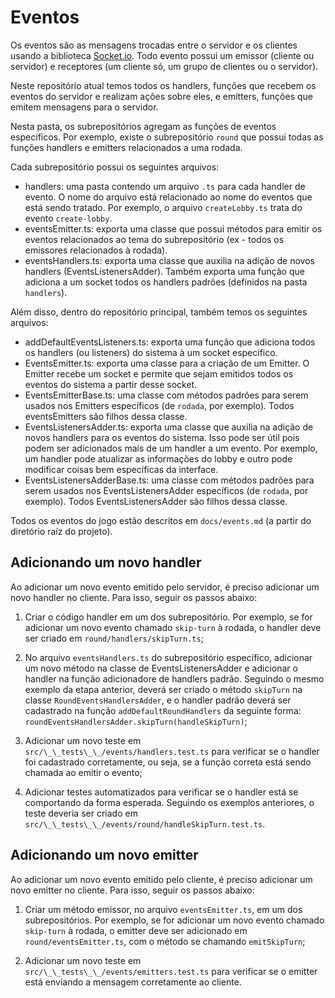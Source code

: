 # Eventos

Os eventos são as mensagens trocadas entre o servidor e os clientes usando a biblioteca [Socket.io](https://socket.io/). Todo evento possui um emissor (cliente ou servidor) e receptores (um cliente só, um grupo de clientes ou o servidor).

Neste repositório atual temos todos os handlers, funções que recebem os eventos do servidor e realizam ações sobre eles, e emitters, funções que emitem mensagens para o servidor.

Nesta pasta, os subrepositórios agregam as funções de eventos específicos. Por exemplo, existe o subrepositório `round` que possui todas as funções handlers e emitters relacionados a uma rodada.

Cada subrepositório possui os seguintes arquivos:

- handlers: uma pasta contendo um arquivo `.ts` para cada handler de evento. O nome do arquivo está relacionado ao nome do eventos que está sendo tratado. Por exemplo, o arquivo `createLobby.ts` trata do evento `create-lobby`.
- eventsEmitter.ts: exporta uma classe que possui métodos para emitir os eventos relacionados ao tema do subrepositório (ex - todos os emissores relacionados à rodada).
- eventsHandlers.ts: exporta uma classe que auxilia na adição de novos handlers (EventsListenersAdder). Também exporta uma função que adiciona a um socket todos os handlers padrões (definidos na pasta `handlers`).

Além disso, dentro do repositório principal, também temos os seguintes arquivos:

- addDefaultEventsListeners.ts: exporta uma função que adiciona todos os handlers (ou listeners) do sistema à um socket especifico.
- EventsEmitter.ts: exporta uma classe para a criação de um Emitter. O Emitter recebe um socket e permite que sejam emitidos todos os eventos do sistema a partir desse socket.
- EventsEmitterBase.ts: uma classe com métodos padrões para serem usados nos Emitters específicos (de `rodada`, por exemplo). Todos eventsEmitters são filhos dessa classe.
- EventsListenersAdder.ts: exporta uma classe que auxilia na adição de novos handlers para os eventos do sistema. Isso pode ser útil pois podem ser adicionados mais de um handler a um evento. Por exemplo, um handler pode atualizar as informações do lobby e outro pode modificar coisas bem específicas da interface.
- EventsListenersAdderBase.ts: uma classe com métodos padrões para serem usados nos EventsListenersAdder específicos (de `rodada`, por exemplo). Todos EventsListenersAdder são filhos dessa classe.

Todos os eventos do jogo estão descritos em `docs/events.md` (a partir do diretório raíz do projeto).

## Adicionando um novo handler

Ao adicionar um novo evento emitido pelo servidor, é preciso adicionar um novo handler no cliente. Para isso, seguir os passos abaixo:

1. Criar o código handler em um dos subrepositório. Por exemplo, se for adicionar um novo evento chamado `skip-turn` à rodada, o handler deve ser criado em `round/handlers/skipTurn.ts`;

2. No arquivo `eventsHandlers.ts` do subrepositório específico, adicionar um novo método na classe de EventsListenersAdder e adicionar o handler na função adicionadore de handlers padrão. Seguindo o mesmo exemplo da etapa anterior, deverá ser criado o método `skipTurn` na classe `RoundEventsHandlersAdder`, e o handler padrão deverá ser cadastrado na função `addDefaultRoundHandlers` da seguinte forma: `roundEventsHandlersAdder.skipTurn(handleSkipTurn)`;

3. Adicionar um novo teste em `src/\_\_tests\_\_/events/handlers.test.ts` para verificar se o handler foi cadastrado corretamente, ou seja, se a função correta está sendo chamada ao emitir o evento;

4. Adicionar testes automatizados para verificar se o handler está se comportando da forma esperada. Seguindo os exemplos anteriores, o teste deveria ser criado em `src/\_\_tests\_\_/events/round/handleSkipTurn.test.ts`.

## Adicionando um novo emitter

Ao adicionar um novo evento emitido pelo cliente, é preciso adicionar um novo emitter no cliente. Para isso, seguir os passos abaixo:

1. Criar um método emissor, no arquivo `eventsEmitter.ts`, em um dos subrepositórios. Por exemplo, se for adicionar um novo evento chamado `skip-turn` à rodada, o emitter deve ser adicionado em `round/eventsEmitter.ts`, com o método se chamando `emitSkipTurn`;

2. Adicionar um novo teste em `src/\_\_tests\_\_/events/emitters.test.ts` para verificar se o emitter está enviando a mensagem corretamente ao cliente.